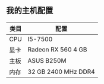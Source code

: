 ## 我的主机配置

| 类目 | 配置                |
| ---- | ------------------- |
| CPU  | I5-7500             |
| 显卡 | Radeon RX 560 4 GB  |
| 主板 | ASUS B250M          |
| 内存 | 32 GB 2400 MHz DDR4 |

